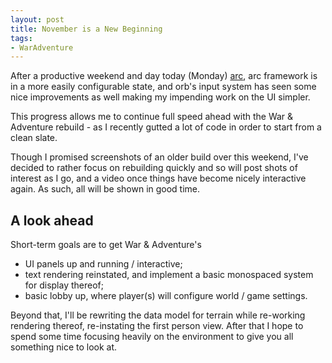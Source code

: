 ```yaml
---
layout: post
title: November is a New Beginning
tags:
- WarAdventure
---
```


After a productive weekend and day today (Monday) [arc](https://github.com/ArcaneIngenuity/arc), arc framework is in a more easily configurable state, and orb's input system has seen some nice improvements as well making my impending work on the UI simpler.

This progress allows me to continue full speed ahead with the War & Adventure rebuild - as I recently gutted a lot of code in order to start from a clean slate.

Though I promised screenshots of an older build over this weekend, I've decided to rather focus on rebuilding quickly and so will post shots of interest as I go, and a video once things have become nicely interactive again. As such, all will be shown in good time.

A look ahead
------------

Short-term goals are to get War & Adventure's

 * UI panels up and running / interactive;
 * text rendering reinstated, and implement a basic monospaced system for display thereof;
 * basic lobby up, where player(s) will configure world / game settings.

Beyond that, I'll be rewriting the data model for terrain while re-working rendering thereof, re-instating the first person view. After that I hope  to spend some time focusing heavily on the environment to give you all something nice to look at.